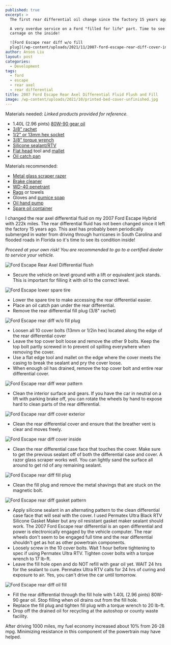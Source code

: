 ```yaml
---
published: true
excerpt: >
  The first rear differential oil change since the factory 15 years ago. 

  A very overdue service on a Ford "filled for life" part. Time to see the
  carnage on the inside!

  ![Ford Escape rear diff w/o fill
  plug](/wp-content/uploads/2021/11/2007-ford-escape-rear-diff-cover-install.jpg)
author: Anson Liu
layout: post
categories:
  - Development
tags:
  - ford
  - escape
  - rear axel
  - rear differential
title: 2007 Ford Escape Rear Axel Differential Fluid Flush and Fill
image: /wp-content/uploads/2021/10/printed-bed-cover-unfinished.jpg
---
```


Materials needed: *Linked products provided for reference.*
- 1.40L (2.96 pints) [80W-90 gear oil](https://amzn.to/3DZvWLK)
- [3/8" rachet](https://amzn.to/3GzNe49)
- [1/2" or 13mm hex socket](https://amzn.to/3sdgbia)
- [3/8" torque wrench](https://amzn.to/3dytykw)
- [Silicone sealant/RTV](https://amzn.to/3EYQdSZ)
- [Flat head](https://amzn.to/3m7vFAw) tool and [mallet](https://amzn.to/3dWzHqM)
- [Oil catch pan](https://amzn.to/30sWaZu)

Materials recommended:
- [Metal glass scraper razer](https://amzn.to/3pYaWQO)
- [Brake cleaner](https://amzn.to/30veGR9)
- [WD-40 penetrant](https://amzn.to/3yBf25d)
- [Rags](https://amzn.to/3q2HOaY) or towels
- Gloves and [pumice soap](https://amzn.to/3oWlujT)
- [Oil hand pump](https://amzn.to/3oVF5Rt)
- [Spare oil container](https://amzn.to/3ysjmUc)

I changed the rear axel differential fluid on my 2007 Ford Escape Hybrid with 222k miles. The rear differential fluid has not been changed since it left the factory 15 years ago. This axel has probably been periodically submerged in water from driving through hurricanes in South Carolina and flooded roads in Florida so it's time to see its condition inside!

*Proceed at your own risk! You are recommended to go to a certified dealer to service your vehicle.*

![Ford Escape Rear Axel Differential flush](/wp-content/uploads/2021/11/2007-ford-escape-rear-diff-setup.jpg)

- Secure the vehicle on level ground with a lift or equivalent jack stands. This is important for filling it with oil to the correct level. 

![Ford Escape lower spare tire](/wp-content/uploads/2021/11/2007-ford-escape-rear-diff-lower-spare-tire.jpg)

- Lower the spare tire to make accessing the rear differential easier.
- Place an oil catch pan under the rear differential.
- Remove the rear differential fill plug (3/8" rachet)

![Ford Escape rear diff w/o fill plug](/wp-content/uploads/2021/11/2007-ford-escape-rear-diff-cover-install.jpg)

- Loosen all 10 cover bolts (13mm or 1/2in hex) located along the edge of the rear differential cover
- Leave the top cover bolt loose and remove the other 9 bolts. Keep the top bolt partly screwed in to prevent oil spilling everywhere when removing the cover.
- Use a flat edge tool and mallet on the edge where the cover meets the casing to break the sealant and pry the cover loose. 
- When enough oil has drained, remove the top cover bolt and entire rear differential cover.

![Ford Escape rear diff wear pattern](/wp-content/uploads/2021/11/2007-ford-escape-rear-diff-wear-pattern.jpg)

- Clean the interior surface and gears. If you have the car in neutral on a lift with parking brake off, you can rotate the wheels by hand to expose hard to clean parts of the rear differential.

![Ford Escape rear diff cover exterior](/wp-content/uploads/2021/11/2007-ford-escape-hybrid-rear-diff-cover-outside-before-after.jpg)

- Clean the rear differential cover and ensure that the breather vent is clear and moves freely. 

![Ford Escape rear diff cover inside](/wp-content/uploads/2021/11/2007-ford-escape-hybrid-rear-diff-cover-inside-before-after.jpg)

- Clean the rear differential case face that touches the cover. Make sure to get the previous sealant off of both the differential case and cover. A razor glass scraper works well. You can lightly sand the surface all around to get rid of any remaining sealant.

![Ford Escape rear diff fill plug](/wp-content/uploads/2021/11/2007-ford-escape-hybrid-rear-diff-fill-plug-before-after.jpg)

- Clean the fill plug and remove the metal shavings that are stuck on the magnetic bolt. 

![Ford Escape rear diff gasket pattern](/wp-content/uploads/2021/11/2007-ford-escape-rear-diff-gasket.jpg)

- Apply silicone sealant in an alternating pattern to the clean differential case face that will seal with the cover. I used Permatex Ultra Black RTV Silicone Gasket Maker but any oil resistant gasket maker sealant should work. The 2007 Ford Escape rear differential is an open differential and power is electronically engaged by the vehicle computer. The rear wheels don't seem to be engaged full time and the rear differential shouldn't get as hot as other powertrain components. 
- Loosely screw in the 10 cover bolts. Wait 1 hour before tightening to spec if using Permatex Ultra RTV. Tighten cover bolts with a torque wrench to 17 lb-ft.
- Leave the fill hole open and do NOT refill with gear oil yet. WAIT 24 hrs for the sealant to cure. Permatex Ultra RTV calls for 24 hrs of curing and exposure to air. Yes, you can't drive the car until tomorrow. 

![Ford Escape rear diff oil fill](/wp-content/uploads/2021/11/2007-ford-escape-hybrid-rear-diff-oil-fill.jpg)

- Fill the rear differential through the fill hole with 1.40L (2.96 pints) 80W-90 gear oil. Stop filling when oil drains out from the fill hole. 
- Replace the fill plug and tighten fill plug with a torque wrench to 20 lb-ft.
- Drop off the drained oil for recycling at the autoshop or county waste facility.

After driving 1000 miles, my fuel economy increased about 10% from 26-28 mpg. Minimizing resistance in this component of the powertrain may have helped.
